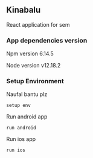 ## Kinabalu

React application for sem

### App dependencies version

Npm version 6.14.5

Node version v12.18.2

### Setup Environment

Naufal bantu plz

```
setup env
```

Run android app

```
run android 
```

Run ios app

```
run ios
```
